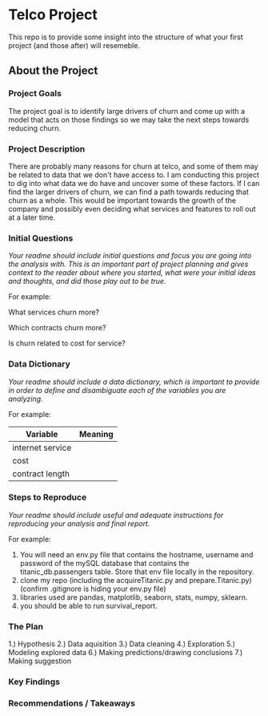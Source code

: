 # Telco Project
This repo is to provide some insight into the structure of what your first project (and those after) will resemeble. 

## About the Project 

### Project Goals

The project goal is to identify large drivers of churn and come up with a model that acts on those findings so we may take the next steps towards reducing churn.


### Project Description

There are probably many reasons for churn at telco, and some of them may be related to data that we don't have access to. I am conducting this project to dig into what data we do have and uncover some of these factors. If I can find the larger drivers of churn, we can find a path towards reducing that churn as a whole. This would be important towards the growth of the company and possibly even deciding what services and features to roll out at a later time.


### Initial Questions

*Your readme should include initial questions and focus you are going into the analysis with. This is an important part of project planning and gives context to the reader about where you started, what were your initial ideas and thoughts, and did those play out to be true.*

For example: 

What services churn more?

Which contracts churn more?

Is churn related to cost for service?

### Data Dictionary

*Your readme should include a data dictionary, which is important to provide in order to define and disambiguate each of the variables you are analyzing.*

For example: 


| Variable          | Meaning     |
| -----------       | ----------- |
| internet service  |             |
| cost              |             |
| contract length   |             |


### Steps to Reproduce

*Your readme should include useful and adequate instructions for reproducing your analysis and final report.*

For example: 

1. You will need an env.py file that contains the hostname, username and password of the mySQL database that contains the titanic_db.passengers table. Store that env file locally in the repository. 
2. clone my repo (including the acquireTitanic.py and prepare.Titanic.py) (confirm .gitignore is hiding your env.py file)
3. libraries used are pandas, matplotlib, seaborn, stats, numpy, sklearn. 
4. you should be able to run survival_report. 

### The Plan

1.) Hypothesis
2.) Data aquisition
3.) Data cleaning
4.) Exploration
5.) Modeling explored data
6.) Making predictions/drawing conclusions
7.) Making suggestion

### Key Findings

### Recommendations / Takeaways